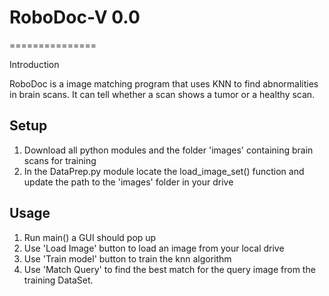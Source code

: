 # RoboDoc-V 0.0
===============

Introduction

RoboDoc is a image matching program that uses KNN to find abnormalities in brain scans. It can tell whether a scan shows a tumor or a healthy scan. 

Setup
--------------
1) Download all python modules and the folder 'images' containing brain scans for training 
2) In the DataPrep.py module locate the load_image_set() function and update the path to the 'images' folder in your drive

Usage
---------------
1) Run main() a GUI should pop up
2) Use 'Load Image' button to load an image from your local drive
3) Use 'Train model' button to train the knn algorithm
4) Use 'Match Query' to find the best match for the query image from the training DataSet.


